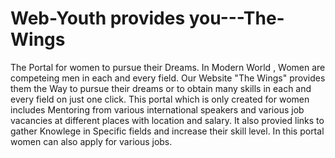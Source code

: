 # Web-Youth provides you---The-Wings
The Portal for women to pursue their Dreams. In Modern World , Women are competeing men in each and every field. Our Website "The Wings" provides them the Way to pursue their dreams or to obtain many skills in each and every field on just one click. This portal which is only created for women includes Mentoring from various international speakers and various job vacancies at different places with location and salary. It also provied links to gather Knowlege in Specific fields and increase their skill level. In this portal women can also apply for various jobs.
